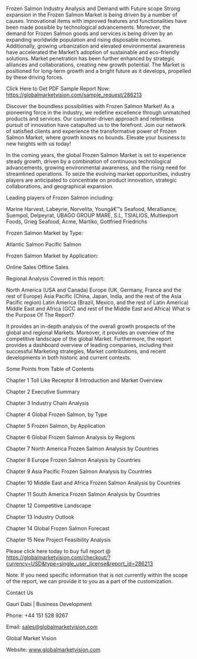 Frozen Salmon Industry Analysis and Demand with Future scope
Strong expansion in the Frozen Salmon Market is being driven by a number of causes. Innovational items with improved features and functionalities have been made possible by technological advancements. Moreover, the demand for Frozen Salmon goods and services is being driven by an expanding worldwide population and rising disposable incomes. Additionally, growing urbanization and elevated environmental awareness have accelerated the Market’s adoption of sustainable and eco-friendly solutions. Market penetration has been further enhanced by strategic alliances and collaborations, creating new growth potential. The Market is positioned for long-term growth and a bright future as it develops, propelled by these driving forces.

Click Here to Get PDF Sample Report Now: https://globalmarketvision.com/sample_request/286213

Discover the boundless possibilities with Frozen Salmon Market! As a pioneering force in the industry, we redefine excellence through unmatched products and services. Our customer-driven approach and relentless pursuit of innovation have catapulted us to the forefront. Join our network of satisfied clients and experience the transformative power of Frozen Salmon Market, where growth knows no bounds. Elevate your business to new heights with us today!

In the coming years, the global Frozen Salmon Market is set to experience steady growth, driven by a combination of continuous technological advancements, growing environmental awareness, and the rising need for streamlined operations. To seize the evolving market opportunities, industry players are anticipated to concentrate on product innovation, strategic collaborations, and geographical expansion.

Leading players of Frozen Salmon including:

Marine Harvest, Labeyrie, Norvelita, Youngâ€™s Seafood, Meralliance, Suempol, Delpeyrat, UBAGO GROUP MARE, S.L, TSIALIOS, Multiexport Foods, Grieg Seafood, Acme, Martiko, Gottfried Friedrichs

Frozen Salmon Market by Type:

Atlantic Salmon
Pacific Salmon

Frozen Salmon Market by Application:

Online Sales
Offline Sales

Regional Analysis Covered in this report:

North America (USA and Canada)
Europe (UK, Germany, France and the rest of Europe)
Asia Pacific (China, Japan, India, and the rest of the Asia Pacific region)
Latin America (Brazil, Mexico, and the rest of Latin America)
Middle East and Africa (GCC and rest of the Middle East and Africa)
What is the Purpose Of The Report?

It provides an in-depth analysis of the overall growth prospects of the global and regional Markets. Moreover, it provides an overview of the competitive landscape of the global Market. Furthermore, the report provides a dashboard overview of leading companies, including their successful Marketing strategies, Market contributions, and recent developments in both historic and current contexts.

Some Points from Table of Contents

Chapter 1 Toll Like Receptor 8 Introduction and Market Overview

Chapter 2 Executive Summary

Chapter 3 Industry Chain Analysis

Chapter 4 Global Frozen Salmon, by Type

Chapter 5 Frozen Salmon, by Application

Chapter 6 Global Frozen Salmon Analysis by Regions

Chapter 7 North America Frozen Salmon Analysis by Countries

Chapter 8 Europe Frozen Salmon Analysis by Countries

Chapter 9 Asia Pacific Frozen Salmon Analysis by Countries

Chapter 10 Middle East and Africa Frozen Salmon Analysis by Countries

Chapter 11 South America Frozen Salmon Analysis by Countries

Chapter 12 Competitive Landscape

Chapter 13 Industry Outlook

Chapter 14 Global Frozen Salmon Forecast

Chapter 15 New Project Feasibility Analysis

Please click here today to buy full report @ https://globalmarketvision.com/checkout/?currency=USD&type=single_user_license&report_id=286213

Note: If you need specific information that is not currently within the scope of the report, we can provide it to you as a part of the customization.

Contact Us

Gauri Dabi | Business Development

Phone: +44 151 528 9267

Email: sales@globalmarketvision.com

Global Market Vision

Website: www.globalmarketvision.com
